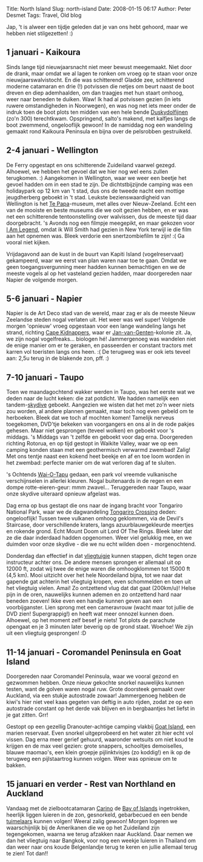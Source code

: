 Title: North Island
Slug: north-island
Date: 2008-01-15 06:17
Author: Peter Desmet
Tags: Travel, Old blog

Jap, 't is alweer een tijdje geleden dat je van ons hebt gehoord, maar we hebben niet stilgezetten! :)

## 1 januari - Kaikoura

Sinds lange tijd nieuwjaarsnacht niet meer bewust meegemaakt. Niet door de drank, maar omdat we al lagen te ronken om vroeg op te staan voor onze nieuwjaarswalvistocht. En die was schitterend! Gladde zee, schitterend moderne catamaran en drie (!) potvissen die netjes om beurt naast de boot dreven en diep ademhaalden, om dan traagjes met hun staart omhoog, weer naar beneden te duiken. Waw! Ik had al potvissen gezien (in iets ruwere omstandigheden in Noorwegen), en was nog net iets meer onder de indruk toen de boot plots ten midden van een hele bende [Duskydolfijnen](http://en.wikipedia.org/wiki/Dusky_Dolphin) (zo'n 300) terechtkwam. Opspringend, salto's makend, met kalfjes langs de boot zwemmend, ongelooflijk gewoon! In de namiddag nog een wandeling gemaakt rond Kaikoura Peninsula en bijna over de pelsrobben gestruikeld.

## 2-4 januari - Wellington

De Ferry opgestapt en ons schitterende Zuideiland vaarwel gezegd. Alhoewel, we hebben het gevoel dat we hier nog wel eens zullen terugkomen. :) Aangekomen in Wellington, waar we weer een beetje het gevoel hadden om in een stad te zijn. De dichtstbijzijnde camping was een holidaypark op 12 km van 't stad, dus ons de tweede nacht een mottige jeugdherberg geboekt in 't stad. Leukste bezienswaardigheid van Wellington is het [Te Papa](http://en.wikipedia.org/wiki/Museum_of_New_Zealand_Te_Papa_Tongarewa)-museum, met alles over Nieuw-Zeeland. Echt een van de mooiste en beste museums die we ooit gezien hebben, en er was net een schitterende tentoonstelling over walvissen, dus de meeste tijd daar doorgebracht. 's Avonds nog een filmpje meegepikt, en maar gekozen voor [I Am Legend](http://en.wikipedia.org/wiki/I_Am_Legend_%28film%29), omdat ik Will Smith had gezien in New York terwijl ie die film aan het opnemen was. Bleek verdorie een snertzombiefilm te zijn! :( Ga vooral niet kijken.

Vrijdagavond aan de kust in de buurt van Kapiti Island (vogelreservaat) gekampeerd, waar we eerst van plan waren naar toe te gaan. Omdat we geen toegangsvergunning meer hadden kunnen bemachtigen en we de meeste vogels al op het vasteland gezien hadden, maar doorgereden naar Napier de volgende morgen.

## 5-6 januari - Napier

Napier is de Art Deco stad van de wereld, maar zag er als de meeste Nieuw Zeelandse steden nogal verlaten uit. Het weer was wel super! Volgende morgen 'opnieuw' vroeg opgestaan voor een lange wandeling langs het strand, richting [Cape Kidnappers](http://en.wikipedia.org/wiki/Cape_Kidnappers), waar er [Jan-van-Genten](http://en.wikipedia.org/wiki/Gannet)-kolonie zit. Ja, we zijn nogal vogelfreaks... biologen hé! Jammergenoeg was wandelen niet de enige manier om er te geraken, en passeerden er constant tractors met karren vol toeristen langs ons heen. :( De terugweg was er ook iets teveel aan: 2,5u terug in de blakende zon, pff. :)

## 7-10 januari - Taupo

Toen we maandagochtend wakker werden in Taupo, was het eerste wat we deden naar de lucht keken: die zat potdicht. We hadden namelijk een tandem-[skydive](http://en.wikipedia.org/wiki/Skydive) geboekt. Aangezien we wisten dat het met zo'n weer niets zou worden, al andere plannen gemaakt, maar toch nog even gebeld om te herboeken. Bleek dat we toch af mochten komen! Tamelijk nerveus toegekomen, DVD'tje bekeken van voorgangers en ons al in de rode pakjes gehesen. Maar niet gesprongen (teveel wolken) en geboekt voor 's middags. 's Middags van 't zelfde en geboekt voor dag erna. Doorgereden richting Rotorua, en op tijd gestopt in Waikite Valley, waar we op een camping konden staan met een geothermisch verwarmd zwembad! Zalig! Met ons tentje naast een kokend heet beekje en af en toe loom worden in het zwembad: perfecte manier om de wat verloren dag af te sluiten.

's Ochtends [Wai-O-Tapu](http://en.wikipedia.org/wiki/Wai-O-Tapu) gedaan, een park vol vreemde vulkanische verschijnselen in allerlei kleuren. Nogal buitenaards in de regen en een dompe rotte-eieren-geur: mmm zwavel... Teruggereden naar Taupo, waar onze skydive uiteraard opnieuw afgelast was.

Dag erna op bus gestapt die ons naar de ingang bracht voor Tongariro National Park, waar we de dagwandeling [Tongariro Crossing](http://en.wikipedia.org/wiki/Tongariro_Crossing) deden: ongelooflijk! Tussen twee vulkanen omhoog geklommen, via de Devil's Staircase, door verschillende kraters, langs azuurblauwgekleurde meertjes en rokende grond. Echt Mount Doom uit Lord Of The Rings. Bleek later dat ze die daar inderdaad hadden opgenomen. Weer viel gelukkig mee, en we duimden voor onze skydive - die we nu echt wilden doen - morgenochtend.

Donderdag dan effectief in dat [vliegtuigje](http://www.freefall.net.nz/) kunnen stappen, dicht tegen onze instructeur achter ons. De andere mensen sprongen er allemaal uit op 12000 ft, zodat wij twee de enige waren die omhoogklommen tot 15000 ft (4,5 km). Mooi uitzicht over het hele Noordeiland bijna, tot we naar dat gapende gat achterin het vliegtuig kropen, even schommelden en toen uit het vliegtuig vielen. Amai! Zo ontzettend vlug dat dat gaat (200km/u)! Helse pijn in de oren, nauwelijks kunnen ademen en zo ontzettend hard naar beneden zoeven! Ikke even een handje kunnen geven aan een voorbijganster. Lien sprong met een cameravrouw (wacht maar tot jullie de DVD zien! Supergrappig!) en heeft wat meer onnozel kunnen doen. Alhoewel, op het moment zelf besef je niets! Tot plots de parachute opengaat en je 3 minuten later beverig op de grond staat. Woehoe! We zijn uit een vliegtuig gesprongen! :D

## 11-14 januari - Coromandel Peninsula en Goat Island

Doorgereden naar Coromandel Peninsula, waar we vooral gezond en gezwommen hebben. Onze nieuw gekochte snorkel nauwelijks kunnen testen, want de golven waren nogal ruw. Grote doorsteek gemaakt over Auckland, via een stukje autostrade zowaar! Jammergenoeg hebben de kiwi's hier niet veel kaas gegeten van deftig in auto rijden, zodat ze op een autostrade constant op het derde vak blijven en in bergbaantjes het liefst in je gat zitten. Grr!

Gestopt op een gezellig Dranouter-achtige camping vlakbij [Goat Island](http://en.wikipedia.org/wiki/Goat_Island_%28Auckland%29), een marien reservaat. Even snorkel uitgeprobeerd en het water zit hier echt vol vissen. Dag erna meer gerief gehuurd, waaronder wetsuits om niet koud te krijgen en de max veel gezien: grote snappers, schooltjes demoiselles, blauwe maomao's, een klein groepje pijlinktvisjes (zo koddig!) en ik op de terugweg een pijlstaartrog kunnen volgen. Weer was opnieuw om te bakken.

## 15 januari en verder - Rest van Northland en Auckland

Vandaag met de zielbootcatamaran [Carino](http://www.sailingdolphins.co.nz/) de [Bay of Islands](http://en.wikipedia.org/wiki/Bay_of_islands) ingetrokken, heerlijk liggen luieren in de zon, gesnorkeld, gebarbecued en een bende [tuimelaars](http://en.wikipedia.org/wiki/Bottlenose_Dolphin) kunnen volgen! Weeral zalig gewoon! Morgen logeren we waarschijnlijk bij de Amerikanen die we op het Zuideiland zijn tegengekomen, waarna we terug afzakken naar Auckland. Daar nemen we dan het vliegtuig naar Bangkok, voor nog een weekje luieren in Thailand om dan weer naar ons koude Belgenlandje terug te keren en jullie allemaal terug te zien! Tot dan!!